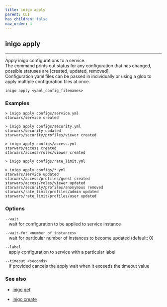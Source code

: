```yaml
---
title: inigo apply
parent: CLI
has_children: false
nav_order: 4
---
```


## inigo apply
---
Apply inigo configurations to a service.  
The command prints out status for any configuration that has changed, possible statuses are [created, updated, removed].  
Configuration yaml files can be passed in individually or using a glob to apply multiple configuration files at once.  
```
inigo apply <yaml_config_filenames>  
```

### Examples
```
> inigo apply configs/service.yml
starwars/service created

> inigo apply configs/security.yml
starwars/security updated
starwars/security/profiles/viewer created

> inigo apply configs/access.yml
starwars/access created
starwars/access/roles/viewer created

> inigo apply configs/rate_limit.yml

> inigo apply configs/*.yml
starwars/service updated
starwars/access/profiles/guest created
starwars/access/roles/viewer updated
starwars/security/profiles/anonymous removed
starwars/rate_limit/profiles/admin updated
starwars/rate_limit/profiles/user updated
```

### Options
`--wait`  
&nbsp;&nbsp;&nbsp;wait for configuration to be applied to service instance 

`--wait-for <number_of_instances>`  
&nbsp;&nbsp;&nbsp;wait for particular number of instances to become updated (default: 0)

`--label`  
&nbsp;&nbsp;&nbsp;apply configuration to service with a particular label

`--timeout <seconds>`  
&nbsp;&nbsp;&nbsp;if provided cancels the apply wait when it exceeds the timeout value


### See also
- [inigo get](/cli_inigo_get.html)

- [inigo create](/cli_inigo_create.html)




